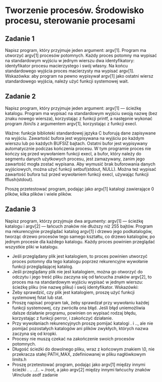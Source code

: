 # Tworzenie procesów. Środowisko procesu, sterowanie procesami

## Zadanie 1

Napisz program, który przyjmuje jeden argument: argv[1]. Program ma utworzyć argv[1] procesów potomnych. Każdy proces potomny ma wypisać na standardowym wyjściu w jednym wierszu dwa identyfikatory: identyfikator procesu macierzystego i swój własny. Na końcu standardowego wyjścia proces macierzysty ma wypisać argv[1]. Wskazówka: aby program na pewno wypisywał argv[1] jako ostatni wiersz standardowego wyjścia, należy użyć funkcji systemowej wait.

## Zadanie 2

Napisz program, który przyjmuje jeden argument: argv[1] — ścieżkę katalogu. Program ma wypisać na standardowym wyjściu swoją nazwę (bez znaku nowego wiersza), korzystając z funkcji printf, a następnie wykonać program /bin/ls z argumentem argv[1], korzystając z funkcji execl.

Ważne: funkcje biblioteki standardowej języka C buforują dane zapisywane na wyjściu. Zawartość bufora jest wypisywana na wyjściu po każdym wierszu lub po każdych BUFSIZ bajtach. Ostatni bufor jest wypisywany automatycznie podczas kończenia procesu. W tym programie proces nie kończy się przed wywołaniem funkcji execl, a bufor, który należy do segmentu danych użytkowych procesu, jest zamazywany, zanim jego zawartość mogła zostać wypisana. Aby wymusić brak buforowania danych wyjściowych, można użyć funkcji setbuf(stdout, NULL). Można też wypisać zawartość bufora tuż przed wywołaniem funkcji execl, używając funkcji fflush(stdout).

Proszę przetestować program, podając jako argv[1] katalogi zawierające 0 plików, kilka plików i wiele plików.

## Zadanie 3

Napisz program, którzy przyjmuje dwa argumenty: argv[1] — ścieżkę katalogu i argv[2] — łańcuch znaków nie dłuższy niż 255 bajtów. Program ma rekurencyjnie przeglądać katalog argv[1] i drzewo jego podkatalogów, tworząc drzewo procesów tego samego kształtu, co drzewo katalogów, po jednym procesie dla każdego katalogu. Każdy proces powinien przeglądać wszystkie pliki w katalogu.

- Jeśli przeglądany plik jest katalogiem, to proces powinien utworzyć proces potomny dla tego katalogu poprzez rekurencyjne wywołanie funkcji przeglądającej katalog.
- Jeśli przeglądany plik nie jest katalogiem, można go otworzyć do odczytu i jego treść pliku zaczyna się od łańcucha znaków argv[2], to proces ma na standardowym wyjściu wypisać w jednym wierszu: ścieżkę pliku (nie nazwę pliku) i swój identyfikator.
Wskazówki:
- Żeby sprawdzić, czy plik jest katalogiem, proszę użyć funkcji systemowej fstat lub stat.
- Proszę napisać program tak, żeby sprawdzał przy wywołaniu każdej funkcji systemowej, czy zwróciła ona błąd. Jeśli błąd uniemożliwia dalsze działanie programu, powinien on wypisać rodzaj błędu, korzystając z funkcji perror, i zakończyć działanie.
- Przy wywołaniach rekurencyjnych proszę pomijać katalogi . i .., ale nie pomijać pozostałych katalogów ani plików zwykłych, których nazwa zaczyna się od kropki.
- Procesy nie muszą czekać na zakończenie swoich procesów potomnych.
- Długość ścieżki do dowolnego pliku, wraz z końcowym znakiem \0, nie przekracza stałej PATH_MAX, zdefiniowanej w pliku nagłówkowym limits.h
- Proszę przetestować program, podając jako argv[1] między innymi ścieżki . .. ../.. ~ /root, a jako argv[2] między innymi łańcuchy znaków \\#include asdf zadanie
